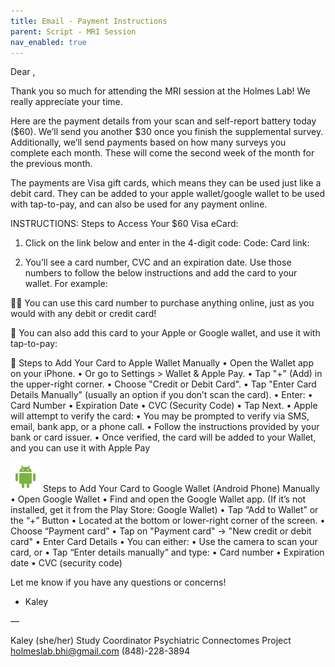 ```yaml
---
title: Email - Payment Instructions
parent: Script - MRI Session
nav_enabled: true 
---
```

Dear   ,

Thank you so much for attending the MRI session at the Holmes Lab! We really appreciate your time.  

Here are the payment details from your scan and self-report battery today ($60). We’ll send you another $30 once you finish the supplemental survey. Additionally, we’ll send payments based on how many surveys you complete each month. These will come the second week of the month for the previous month. 

The payments are Visa gift cards, which means they can be used just like a debit card. They can be added to your apple wallet/google wallet to be used with tap-to-pay, and can also be used for any payment online. 


INSTRUCTIONS: 
Steps to Access Your $60 Visa eCard:

1. Click on the link below and enter in the 4-digit code:
Code: 
Card link: 

2. You’ll see a card number, CVC and an expiration date. Use those numbers to follow the below instructions and add the card to your wallet. For example:

🧑‍💻 You can use this card number to purchase anything online, just as you would with any debit or credit card! 

📲 You can also add this card to your Apple or Google wallet, and use it with tap-to-pay:


 Steps to Add Your Card to Apple Wallet Manually
• Open the Wallet app on your iPhone.
	• Or go to Settings > Wallet & Apple Pay.
• Tap "+" (Add) in the upper-right corner.
• Choose "Credit or Debit Card".
• Tap "Enter Card Details Manually" (usually an option if you don’t scan the card).
• Enter:
	• Card Number
	• Expiration Date
	• CVC (Security Code)
• Tap Next.
• Apple will attempt to verify the card:
	• You may be prompted to verify via SMS, email, bank app, or a phone call.
	• Follow the instructions provided by your bank or card issuer.
• Once verified, the card will be added to your Wallet, and you can use it with Apple Pay


![icon](android_icon.png) Steps to Add Your Card to Google Wallet (Android Phone) Manually
• Open Google Wallet
• Find and open the Google Wallet app.
(If it’s not installed, get it from the Play Store: Google Wallet)
• Tap “Add to Wallet” or the “+” Button
	• Located at the bottom or lower-right corner of the screen.
• Choose “Payment card”
• Tap on "Payment card" → "New credit or debit card"
• Enter Card Details
• You can either:
	• Use the camera to scan your card, or
	• Tap “Enter details manually” and type:
		• Card number
		• Expiration date
		• CVC (security code)

Let me know if you have any questions or concerns!
- Kaley 

— 

Kaley (she/her)
Study Coordinator
Psychiatric Connectomes Project
holmeslab.bhi@gmail.com 
(848)-228-3894
